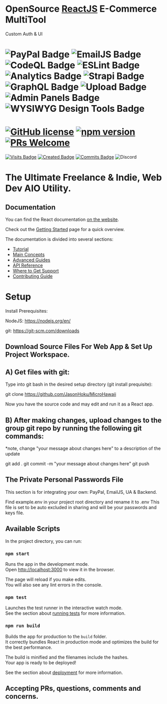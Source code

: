 # OpenSource [ReactJS](https://reactjs.org/) E-Commerce MultiTool

Custom Auth & UI

![PayPal Badge](https://img.shields.io/badge/PayPal-✔-brightgreen)
![EmailJS Badge](https://img.shields.io/badge/EmailJS-✔-brightgreen)
![CodeQL Badge](https://img.shields.io/badge/CodeQL-✔-brightgreen)
![ESLint Badge](https://img.shields.io/badge/ESLint-✔-brightgreen)
![Analytics Badge](https://img.shields.io/badge/Analytics-✔-brightgreen)
![Strapi Badge](https://img.shields.io/badge/Strapi-✔-brightgreen)
![GraphQL Badge](https://img.shields.io/badge/GraphQL-✔-brightgreen)
![Upload Badge](https://img.shields.io/badge/GraphQL-✔-brightgreen)
![Admin Panels Badge](https://img.shields.io/badge/GraphQL-✔-brightgreen)
![ WYSIWYG Design Tools Badge](https://img.shields.io/badge/WYSIWYG-✔-brightgreen)
====

# [![GitHub license](https://img.shields.io/badge/license-MIT-blue.svg)](https://github.com/facebook/react/blob/master/LICENSE) [![npm version](https://img.shields.io/npm/v/react.svg?style=flat)](https://www.npmjs.com/package/react) [![PRs Welcome](https://img.shields.io/badge/PRs-welcome-brightgreen.svg)](https://reactjs.org/docs/how-to-contribute.html#your-first-pull-request)

[![Visits Badge](https://badges.pufler.dev/visits/JasonHoku/MicroHawaii)](https://badges.pufler.dev)
[![Created Badge](https://badges.pufler.dev/created/JasonHoku/MicroHawaii)](https://badges.pufler.dev)
[![Commits Badge](https://badges.pufler.dev/commits/monthly/JasonHoku)](https://badges.pufler.dev)
![Discord](https://img.shields.io/discord/364993358789345283?style=for-the-badge)

# The Ultimate Freelance & Indie, Web Dev AIO Utility.

## Documentation

You can find the React documentation [on the website](https://reactjs.org/docs).

Check out the [Getting Started](https://reactjs.org/docs/getting-started.html) page for a quick overview.

The documentation is divided into several sections:

- [Tutorial](https://reactjs.org/tutorial/tutorial.html)
- [Main Concepts](https://reactjs.org/docs/hello-world.html)
- [Advanced Guides](https://reactjs.org/docs/jsx-in-depth.html)
- [API Reference](https://reactjs.org/docs/react-api.html)
- [Where to Get Support](https://reactjs.org/community/support.html)
- [Contributing Guide](https://reactjs.org/docs/how-to-contribute.html)

# Setup

Install Prerequisites:

NodeJS: https://nodejs.org/en/

git: https://git-scm.com/downloads

## Download Source Files For Web App & Set Up Project Workspace.

## A) Get files with git:

Type into git bash in the desired setup directory (git install prequisite):

git clone https://github.com/JasonHoku/MicroHawaii

Now you have the source code and may edit and run it as a React app.

## B) After making changes, upload changes to the group git repo by running the following git commands:

\*note, change "your message about changes here" to a description of the update

git add .
git commit -m "your message about changes here"
git push

## The Private Personal Passwords File

This section is for integrating your own: PayPal, EmailJS, UA & Backend.

Find example.env in your project root directory and rename it to .env
This file is set to be auto excluded in sharing and will be your passwords and keys file.

## Available Scripts

In the project directory, you can run:

### `npm start`

Runs the app in the development mode.<br>
Open [http://localhost:3000](http://localhost:3000) to view it in the browser.

The page will reload if you make edits.<br>
You will also see any lint errors in the console.

### `npm test`

Launches the test runner in the interactive watch mode.<br>
See the section about [running tests](https://facebook.github.io/create-react-app/docs/running-tests) for more information.

### `npm run build`

Builds the app for production to the `build` folder.<br>
It correctly bundles React in production mode and optimizes the build for the best performance.

The build is minified and the filenames include the hashes.<br>
Your app is ready to be deployed!

See the section about [deployment](https://facebook.github.io/create-react-app/docs/deployment) for more information.


## Accepting PRs, questions, comments and concerns.